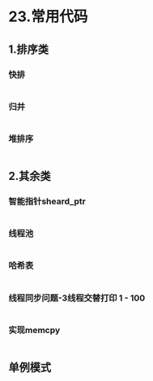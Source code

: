 # 23.常用代码

## 1.排序类

### 快排

```cpp

```

### 归并

```cpp

```

### 堆排序

```cpp

```



## 2.其余类

### 智能指针sheard_ptr

```cpp

```

### 线程池

```cpp

```

### 哈希表

```cpp

```

### 线程同步问题-3线程交替打印 1 - 100

```cpp

```

### 实现memcpy

```cpp

```

## 单例模式

```cpp

```

